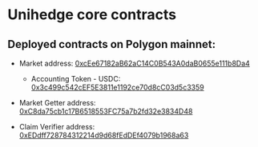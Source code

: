# Unihedge core contracts
## Deployed contracts on Polygon mainnet:


* Market address: [0xcEe67182aB62aC14C0B543A0daB0655e111b8Da4](https://polygonscan.com/address/0xcEe67182aB62aC14C0B543A0daB0655e111b8Da4)
    * Accounting Token - USDC: [0x3c499c542cEF5E3811e1192ce70d8cC03d5c3359](https://polygonscan.com/address/0x3c499c542cEF5E3811e1192ce70d8cC03d5c3359)

* Market Getter address: [0xC8da75cb1c17B6518553FC75a7b2fd32e3834D48](https://polygonscan.com/address/0xC8da75cb1c17B6518553FC75a7b2fd32e3834D48)

* Claim Verifier address: [0xEDdff728784312214d9d68fEdDEf4079b1968a63](https://polygonscan.com/address/0xEDdff728784312214d9d68fEdDEf4079b1968a63)